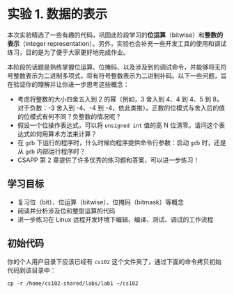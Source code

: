 # 实验 1. 数据的表示

本次实验精选了一些有趣的代码，巩固此阶段学习的**位运算**（bitwise）和**整数的表示**（integer representation）。另外，实验也会补充一些开发工具的使用和调试练习，目的是为了便于大家更好地完成作业。

本阶段的话题是熟练掌握位运算、位掩码、以及涉及到的调试命令，并能够将无符号整数表示为二进制多项式，将有符号整数表示为二进制补码。以下一些问题，旨在验证你的理解并让你进一步思考这些概念：

- 考虑将整数的大小四舍五入到 2 的幂（例如，3 舍入到 4、4 到 4、5 到 8，对于负数：-3 舍入到 -4、-4 到 -4，依此类推）。正数的位模式与舍入后的值的位模式有何不同？负整数的情况呢？
- 假设一个位操作表达式，可以将 `unsigned int` 值的高 N 位清零。请问这个表达式如何用算术方法来计算？
- 在 `gdb` 下运行的程序时，什么时候向程序提供命令行参数：启动 `gdb` 时，还是从 `gdb` 内部运行程序时？
- CSAPP 第 2 章提供了许多优秀的练习题和答案，可以进一步练习！

## 学习目标

- 复习位（bit）、位运算（bitwise）、位掩码（bitmask）等概念
- 阅读并分析涉及位和整型运算的代码
- 进一步练习在 Linux 远程开发环境下编辑、编译、测试、调试的工作流程

## 初始代码

你的个人用户目录下应该已经有 `cs102` 这个文件夹了，通过下面的命令拷贝初始代码到该目录中：

```Shell
cp -r /home/cs102-shared/labs/lab1 ~/cs102
```
